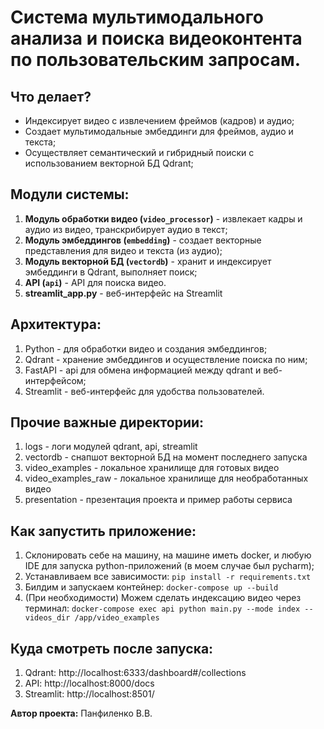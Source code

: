 # Система мультимодального анализа и поиска видеоконтента по пользовательским запросам.

## Что делает?
- Индексирует видео с извлечением фреймов (кадров) и аудио;
- Создает мультимодальные эмбеддинги для фреймов, аудио и текста;
- Осуществляет семантический и гибридный поиски с использованием векторной БД Qdrant;
    
## Модули системы:
1. **Модуль обработки видео (`video_processor`)** - извлекает кадры и аудио из видео, транскрибирует аудио в текст;
2. **Модуль эмбеддингов (`embedding`)** - создает векторные представления для видео и текста (из аудио);
3. **Модуль векторной БД (`vectordb`)** - хранит и индексирует эмбеддинги в Qdrant, выполняет поиск;
4. **API (`api`)** - API для поиска видео.
5. **streamlit_app.py** - веб-интерфейс на Streamlit

## Архитектура:
1. Python - для обработки видео и создания эмбеддингов;
2. Qdrant - хранение эмбеддингов и осуществление поиска по ним;
3. FastAPI - api для обмена информацией между qdrant и веб-интерфейсом;
4. Streamlit - веб-интерфейс для удобства пользователей.

## Прочие важные директории:
1. logs - логи модулей qdrant, api, streamlit
2. vectordb - снапшот векторной БД на момент последнего запуска
3. video_examples - локальное хранилище для готовых видео
4. video_examples_raw - локальное хранилище для необработанных видео
5. presentation - презентация проекта и пример работы сервиса

## Как запустить приложение:
1. Склонировать себе на машину, на машине иметь docker, и любую IDE для запуска python-приложений (в моем случае был pycharm);
2. Устанавливаем все зависимости: `pip install -r requirements.txt`
3. Билдим и запускаем контейнер: `docker-compose up --build`
4. (При необходимости) Можем сделать индексацию видео через терминал: `docker-compose exec api python main.py --mode index --videos_dir /app/video_examples`

## Куда смотреть после запуска:
1. Qdrant: http://localhost:6333/dashboard#/collections
2. API: http://localhost:8000/docs
3. Streamlit: http://localhost:8501/

**Автор проекта:** Панфиленко В.В.

